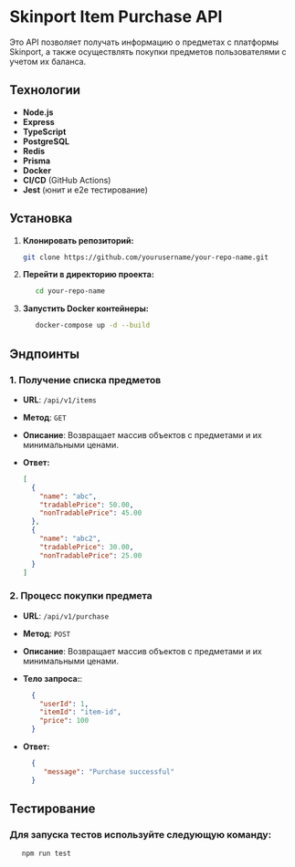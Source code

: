 # Skinport Item Purchase API

Это API позволяет получать информацию о предметах с платформы Skinport, а также осуществлять покупки предметов
пользователями с учетом их баланса.

## Технологии

- **Node.js**
- **Express**
- **TypeScript**
- **PostgreSQL**
- **Redis**
- **Prisma**
- **Docker**
- **CI/CD** (GitHub Actions)
- **Jest** (юнит и e2e тестирование)

## Установка

1. **Клонировать репозиторий:**
    ```bash
    git clone https://github.com/yourusername/your-repo-name.git
    ```

2. **Перейти в директорию проекта:**
    ```bash
       cd your-repo-name
     ```
3. **Запустить Docker контейнеры:**
    ```bash
       docker-compose up -d --build
     ```

## Эндпоинты

### 1. Получение списка предметов

- **URL**: `/api/v1/items`
- **Метод**: `GET`
- **Описание**: Возвращает массив объектов с предметами и их минимальными ценами.


- **Ответ:**
  ```json
  [
    {
      "name": "abc",
      "tradablePrice": 50.00,
      "nonTradablePrice": 45.00
    },
    {
      "name": "abc2",
      "tradablePrice": 30.00,
      "nonTradablePrice": 25.00
    }
  ]
  ```

### 2. Процесс покупки предмета

- **URL**: `/api/v1/purchase`
- **Метод**: `POST`
- **Описание**: Возвращает массив объектов с предметами и их минимальными ценами.
- **Тело запроса:**:
  ```json
    {
      "userId": 1,
      "itemId": "item-id",
      "price": 100
    }
  ```

- **Ответ:**
  ```json
    {
       "message": "Purchase successful"
    }
  ```


## Тестирование

### Для запуска тестов используйте следующую команду:
```bash
   npm run test
 ```